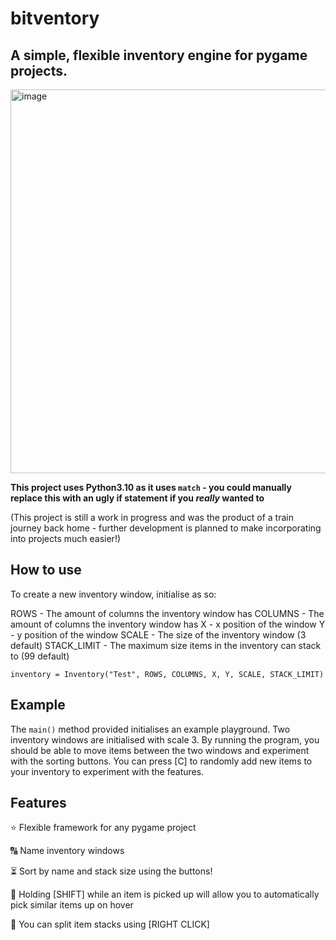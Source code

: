 # bitventory
## A simple, flexible inventory engine for pygame projects.
<img width="614" alt="image" src="https://user-images.githubusercontent.com/45674799/177220622-65de8fa0-9898-4b02-93a7-cd8d87de23d4.png">

**This project uses Python3.10 as it uses ``match`` - you could manually replace this with an ugly if statement if you *really* wanted to**

(This project is still a work in progress and was the product of a train journey back home - further development is planned to make incorporating into projects much easier!)

## How to use

To create a new inventory window, initialise as so:

ROWS - The amount of columns the inventory window has
COLUMNS - The amount of columns the inventory window has
X - x position of the window
Y - y position of the window
SCALE - The size of the inventory window (3 default)
STACK_LIMIT - The maximum size items in the inventory can stack to (99 default)

``inventory = Inventory("Test", ROWS, COLUMNS, X, Y, SCALE, STACK_LIMIT)``

## Example

The ``main()`` method provided initialises an example playground. Two inventory windows are initialised with scale 3. By running the program, you should be able to move items between the two windows and experiment with the sorting buttons. You can press [C] to randomly add new items to your inventory to experiment with the features.

## Features

⭐️ Flexible framework for any pygame project

🔠 Name inventory windows

⏳ Sort by name and stack size using the buttons!

🧲 Holding [SHIFT] while an item is picked up will allow you to automatically pick similar items up on hover

🖖 You can split item stacks using [RIGHT CLICK]

